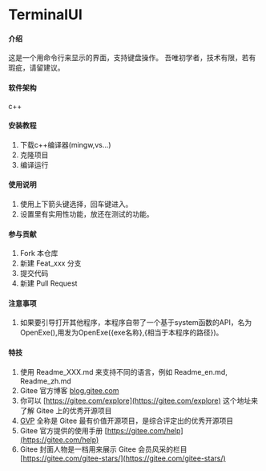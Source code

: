 # TerminalUI

#### 介绍
这是一个用命令行来显示的界面，支持键盘操作。
吾唯初学者，技术有限，若有瑕疵，请留建议。

#### 软件架构
c++

#### 安装教程

1.  下载c++编译器(mingw,vs...)
2.  克隆项目
3.  编译运行

#### 使用说明

1.  使用上下箭头键选择，回车键进入。
2.  设置里有实用性功能，放还在测试的功能。

#### 参与贡献

1.  Fork 本仓库
2.  新建 Feat_xxx 分支
3.  提交代码
4.  新建 Pull Request

#### 注意事项
1. 如果要引导打开其他程序，本程序自带了一个基于system函数的API，名为OpenExe(),用发为OpenExe({exe名称},{相当于本程序的路径})。

#### 特技

1.  使用 Readme\_XXX.md 来支持不同的语言，例如 Readme\_en.md, Readme\_zh.md
2.  Gitee 官方博客 [blog.gitee.com](https://blog.gitee.com)
3.  你可以 [https://gitee.com/explore](https://gitee.com/explore) 这个地址来了解 Gitee 上的优秀开源项目
4.  [GVP](https://gitee.com/gvp) 全称是 Gitee 最有价值开源项目，是综合评定出的优秀开源项目
5.  Gitee 官方提供的使用手册 [https://gitee.com/help](https://gitee.com/help)
6.  Gitee 封面人物是一档用来展示 Gitee 会员风采的栏目 [https://gitee.com/gitee-stars/](https://gitee.com/gitee-stars/)

